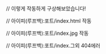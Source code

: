 // 이렇게 작동하게 구상해보았습니다!

// 아이피(루프백):포트/index.html 작동

// 아이피(루프백):포트/index.jpg 작동

// 아이피(루프백):포트/index.그외 404에러
